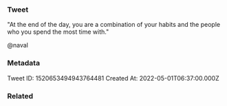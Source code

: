 ### Tweet
"At the end of the day, you are a combination of your habits and the people who you spend the most time with."

@naval

### Metadata
Tweet ID: 1520653494943764481
Created At: 2022-05-01T06:37:00.000Z

### Related

